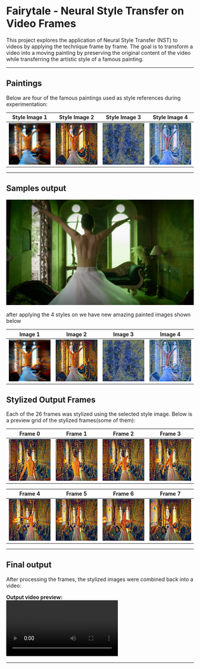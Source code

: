 # Fairytale - Neural Style Transfer on Video Frames 

This project explores the application of Neural Style Transfer (NST) to videos by applying the technique frame by frame. The goal is to transform a video into a moving painting by preserving the original content of the video while transferring the artistic style of a famous painting.

---

## Paintings


Below are four of the famous paintings used as style references during experimentation:

| Style Image 1 | Style Image 2 | Style Image 3 | Style Image 4 |
|---------------|---------------|---------------|---------------|
| ![Style 1](samplesForTest/image_MemPersistence.jpg) | ![Style 2](samplesForTest/image_rain_rustle.jpg) | ![Style 3](samplesForTest/image_starry.jpg) | ![Style 4](samplesForTest/image_waterLILI.jpg) |

---

## Samples output 

![original image](samplesForTest/frame_0013.jpg)
<br>

after applying the 4 styles on we have new amazing painted images shown below

| Image 1 |  Image 2 |  Image 3 |  Image 4 |
|---------------|---------------|---------------|---------------|
| ![Image 1](samplesForTest/image_MemPersistence.jpg) | ![Image 2](samplesForTest/image_rain_rustle.jpg) | ![Image 3](samplesForTest/image_starry.jpg) | ![Image 4](samplesForTest/image_waterLILI.jpg) |



## Stylized Output Frames

Each of the 26 frames was stylized using the selected style image. Below is a preview grid of the stylized frames(some of them):

| Frame 0 | Frame 1 | Frame 2 | Frame 3 |
|--------|--------|--------|--------|
| ![F0](stylized_frames/stylized_frame_0000.jpg) | ![F1](stylized_frames/stylized_frame_0001.jpg) | ![F2](stylized_frames/stylized_frame_0002.jpg) | ![F3](stylized_frames/stylized_frame_0003.jpg) |

| Frame 4 | Frame 5 | Frame 6 | Frame 7 |
|--------|--------|--------|--------|
| ![F4](stylized_frames/stylized_frame_0004.jpg) | ![F5](stylized_frames/stylized_frame_0005.jpg) | ![F6](stylized_frames/stylized_frame_0006.jpg) | ![F7](stylized_frames/stylized_frame_0007.jpg) |


---

## Final output

After processing the frames, the stylized images were combined back into a video:

**Output video preview:**  
![Final Video](stylized_output.mp4)  

---

